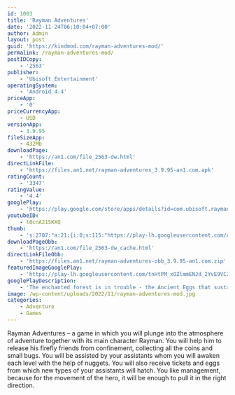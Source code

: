 ```yaml
---
id: 1003
title: 'Rayman Adventures'
date: '2022-11-24T06:10:04+07:00'
author: Admin
layout: post
guid: 'https://kindmod.com/rayman-adventures-mod/'
permalink: /rayman-adventures-mod/
postIDCopy:
    - '2563'
publisher:
    - 'Ubisoft Entertainment'
operatingSystem:
    - 'Android 4.4'
priceApp:
    - '0'
priceCurrencyApp:
    - USD
versionApp:
    - 3.9.95
fileSizeApp:
    - 432Mb
downloadPage:
    - 'https://an1.com/file_2563-dw.html'
directLinkFile:
    - 'https://files.an1.net/rayman-adventures_3.9.95-an1.com.apk'
ratingCount:
    - '3347'
ratingValue:
    - '4.4'
googlePlay:
    - 'https://play.google.com/store/apps/details?id=com.ubisoft.raymanadventures'
youtubeID:
    - t0cnA21SKXQ
thumb:
    - 's:2707:"a:21:{i:0;s:115:"https://play-lh.googleusercontent.com/cL0Urp0rFEEi9XlDBj2J4Kl53Lqxo3qwqs8giQhF7v3s0KWkZQwVAAM8lT_FlOZUOEQ=w526-h296";i:1;s:115:"https://play-lh.googleusercontent.com/zoq7jbIY_o7NUAN1N4aG0MjB-sadgSwBi3JWFyGkT9lSgvubxQUtsYRFItQYkiUMLc8=w526-h296";i:2;s:116:"https://play-lh.googleusercontent.com/JtB50uJ5is17xB2u70cNLjTyYSvZB-1Iuo6w_WflvvPFs0GzIPiMqGB7OEWf5mv-iFdk=w526-h296";i:3;s:116:"https://play-lh.googleusercontent.com/zXR_1xHo-YPARZiailvppEYd6S4-wG24zp1UYUYEu0oFx_9_-TnQtwrEVk2Zh4cY9VCl=w526-h296";i:4;s:115:"https://play-lh.googleusercontent.com/4cEXmQ96LWSkGNSLAbwbgdaAa_zUEgbZ9BoMAGDMR5smZJHEfHozDQYbFoNqOKo7u4o=w526-h296";i:5;s:116:"https://play-lh.googleusercontent.com/ZcCdHeYWgHFe5A0AeFcKHlG3n_wwt-UgBOyipOTXOgyvA0_ZW-_G5cU4QVvpE0S0MNjv=w526-h296";i:6;s:115:"https://play-lh.googleusercontent.com/SyJYc_dL4ZMkcG9upZ5pyBbtZQe-WEwey_DqaA9Cj9kqrpfGvEpU5JmhyooC06j5at4=w526-h296";i:7;s:116:"https://play-lh.googleusercontent.com/QBvJluVL8sERuEwb0Nr6LU1V4PUDHS9dZiGi9yvoSvmS2lGwrLZkJ-p2C59vOfoZIQY_=w526-h296";i:8;s:114:"https://play-lh.googleusercontent.com/EXacGXjrxRj5YzXKzEt5pP-rfkKo4375Pp4TzA6xsuGsjz14keGQ5xv274QRQuIrUw=w526-h296";i:9;s:115:"https://play-lh.googleusercontent.com/JfkN_TPl662XciK9iGuKH4qgTXaRwKAVqHSkOueXEz3tsLLZI-IZ-_pEnr4nHF9yIcA=w526-h296";i:10;s:115:"https://play-lh.googleusercontent.com/V8l2V9KsStE1nQCerUbYAVclAa5dKzBBcOSOljRZS66oU__lyBL06CKp-VEZYmbaidA=w526-h296";i:11;s:114:"https://play-lh.googleusercontent.com/WntUC-8xGrm06V-Hmahs5sHpIQCOk-6NEsGsO6_wTbo_Xn1UN62DD2gkykCITbCziQ=w526-h296";i:12;s:115:"https://play-lh.googleusercontent.com/55g2Fd-oyPjnjbi2EnmQeCsIrdhrN3O5V0BnuEgluqHHC7K7qXhk21GT18Ftnv42z38=w526-h296";i:13;s:116:"https://play-lh.googleusercontent.com/cHeNa7CrcRDAiYASWEM0DcAHfW4tgtY-2zK5MiaXg0gi7D60OX8qNXgstR03Rxeattiv=w526-h296";i:14;s:115:"https://play-lh.googleusercontent.com/xZh4d7P29LjtuUcOy8vm60HXtbKl_pQGJJ5WiT5vNHvdTAGddFCI2iiQ29CsDr7EbaE=w526-h296";i:15;s:114:"https://play-lh.googleusercontent.com/MIKZNmI9MI8NrEbGhKZ0al8FLaH9OrqnRSQHc9_bG-fMtLiKlvrvlb_i67Gqth2bzQ=w526-h296";i:16;s:116:"https://play-lh.googleusercontent.com/CWHxxZ3YGP4jIu82pUc5PUYtBsr8fkPIlEN9j62WrGnRKCcMm_Ts1vwxOIpOiETYQaOT=w526-h296";i:17;s:115:"https://play-lh.googleusercontent.com/jPkFG_uvAxP3w5BlIyM-aZaAw3OkDyBlHadvAavOQiv-wJJe9UvzHfNaXy0mI1HPJ-4=w526-h296";i:18;s:114:"https://play-lh.googleusercontent.com/RB5vxa-e38Rr51SIWA6Cwdsvm2YYdTOUgBqhag_EW8FLiwvQmbdcSyYnLapoB2jbbw=w526-h296";i:19;s:115:"https://play-lh.googleusercontent.com/fIir1uisRJnmPber41cOrJz7L0DGGnUEkpIK0hQCdwpSVx1aqxcX9N0VztqU30x9lGk=w526-h296";i:20;s:114:"https://play-lh.googleusercontent.com/NfM3hyCePnmYLYt47kZs-15YvxnqdoUVix5kY6XdfxrpM647ZRgyQaqwnnVPXwUl6A=w526-h296";}";'
downloadPageObb:
    - 'https://an1.com/file_2563-dw_cache.html'
directLinkFileObb:
    - 'https://files.an1.net/rayman-adventures-obb_3.9.95-an1.com.zip'
featuredImageGooglePlay:
    - 'https://play-lh.googleusercontent.com/tnHtPM_xOZlmmENJd_2YvE9VCZ8YxJ7EdCVFze9shvOYir4u-ALdIVrYMfnreybGf70'
googlePlayDescription:
    - 'The enchanted forest is in trouble - the Ancient Eggs that sustain the Sacred Tree have been stolen and scattered across the world. Embark on an amazing adventure through legendary worlds to help Rayman and his friends rescue Ancient Eggs to breathe new life into the Sacred Tree!. · An exciting mix of timeless adventures and breathtaking visuals!. · Over 55 playable characters - play as Rayman, Barbara, Globox, or Teensie!'
image: /wp-content/uploads/2022/11/rayman-adventures-mod.jpg
categories:
    - Adventure
    - Games
---
```


Rayman Adventures – a game in which you will plunge into the atmosphere of adventure together with its main character Rayman. You will help him to release his firefly friends from confinement, collecting all the coins and small bugs. You will be assisted by your assistants whom you will awaken each level with the help of nuggets. You will also receive tickets and eggs from which new types of your assistants will hatch. You like management, because for the movement of the hero, it will be enough to pull it in the right direction.